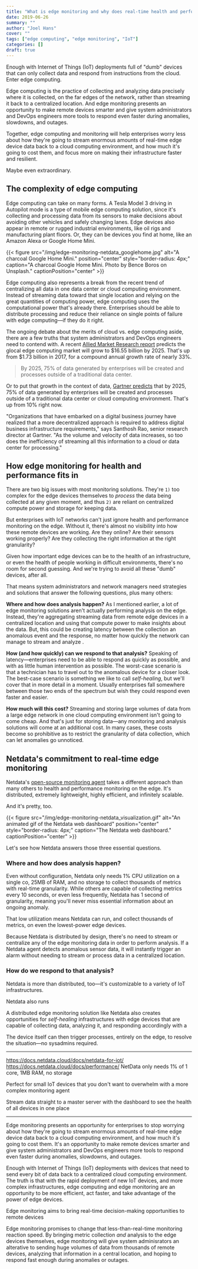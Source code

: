 ```yaml
---
title: "What is edge monitoring and why does real-time health and performance matter?"
date: 2019-06-26
summary: ""
author: "Joel Hans"
cover: ""
tags: ["edge computing", "edge monitoring", "IoT"]
categories: []
draft: true
---
```


Enough with Internet of Things (IoT) deployments full of "dumb" devices that can only collect data and respond from instructions from the cloud. Enter edge computing.

Edge computing is the practice of collecting and analyzing data precisely where it is collected, on the far edges of the network, rather than streaming it back to a centralized location. And edge monitoring presents an opportunity to make remote devices smarter and give system administrators and DevOps engineers more tools to respond even faster during anomalies, slowdowns, and outages.

Together, edge computing and monitoring will help enterprises worry less about how they're going to stream enormous amounts of real-time edge device data back to a cloud computing environment, and how much it's going to cost them, and focus more on making their infrastructure faster and resilient. 

Maybe even extraordinary.

## The complexity of edge computing

Edge computing can take on many forms. A Tesla Model 3 driving in Autopilot mode is a type of mobile edge computing solution, since it's collecting and processing data from its sensors to make decisions about avoiding other vehicles and safely changing lanes. Edge devices also appear in remote or rugged industrial environments, like oil rigs and manufacturing plant floors. Or, they can be devices you find at home, like an Amazon Alexa or Google Home Mini.

{{< figure src="/img/edge-monitoring-netdata_googlehome.jpg" alt="A charcoal Google Home Mini." position="center" style="border-radius: 4px;" caption="A charcoal Google Home Mini. Photo by Bence Boros on Unsplash." captionPosition="center" >}}

Edge computing also represents a break from the recent trend of centralizing all data in one data center or cloud computing environment. Instead of streaming data toward that single location and relying on the great quantities of computing power, edge computing uses the computational power that's already there. Enterprises should be able to distribute processing and reduce their reliance on single points of failure with edge computing—if they do it right.

The ongoing debate about the merits of cloud vs. edge computing aside, there are a few truths that system administrators and DevOps engineers need to contend with. A recent [Allied Market Research report](https://www.marketsandmarkets.com/Market-Reports/edge-computing-market-133384090.html) predicts the glocal edge computing market will grow to $16.55 billion by 2025. That's up from $1.73 billion in 2017, for a compound annual growth rate of nearly 33%.

> By 2025, 75% of data generated by enterprises will be created and processes outside of a traditional data center.

Or to put that growth in the context of data, [Gartner predicts](https://www.gartner.com/smarterwithgartner/what-edge-computing-means-for-infrastructure-and-operations-leaders/) that by 2025, 75% of data generated by enterprises will be created and processes outside of a traditional data center or cloud computing environment. That's up from 10% right now.

"Organizations that have embarked on a digital business journey have realized that a more decentralized approach is required to address digital business infrastructure requirements," says Santhosh Rao, senior research director at Gartner. "As the volume and velocity of data increases, so too does the inefficiency of streaming all this information to a cloud or data center for processing."

## How edge monitoring for health and performance fits in

There are two big issues with most monitoring solutions. They're `1)` too complex for the edge devices themselves to *process* the data being collected at any given moment, and thus `2)` are reliant on centralized compute power and storage for keeping data.

But enterprises with IoT networks can't just ignore health and performance monitoring on the edge. Without it, there's almost no visibility into how these remote devices are working. Are they online? Are their sensors working properly? Are they collecting the right information at the right granularity?

Given how important edge devices can be to the health of an infrastructure, or even the health of people working in difficult environments, there's no room for second guessing. And we're trying to avoid all these "dumb" devices, after all.

That means system administrators and network managers need strategies and solutions that answer the following questions, plus many others:

**Where and how does analysis happen?** As I mentioned earlier, a lot of edge monitoring solutions aren't actually performing analysis on the edge. Instead, they're aggregating streaming data from remote edge devices in a centralized location and using that compute power to make insights about the data. But, this could be creating latency between the collection an anomalous event and the response, no matter how quickly the network can manage to stream and analyze .

**How (and how quickly) can we respond to that analysis?** Speaking of latency—enterprises need to be able to respond as quickly as possible, and with as little human intervention as possible. The worst-case scenario is that a technician has to travel out to the anomalous device for a closer look. The best-case scenario is something we like to call *self-healing*, but we'll cover that in more detail in a moment. Usually enterprises fall somewhere between those two ends of the spectrum but wish they could respond even faster and easier.

**How much will this cost?** Streaming and storing large volumes of data from a large edge network in one cloud computing environment isn't going to come cheap. And that's just for storing data—any monitoring and analysis solutions will come at an additional cost. In many cases, these costs become so prohibitive as to restrict the granularity of data collection, which can let anomalies go unnoticed.

## Netdata's commitment to real-time edge monitoring

Netdata's [open-source monitoring agent](https://github.com/netdata/netdata) takes a different approach than many others to health and performance monitoring on the edge. It's distributed, extremely lightweight, highly efficient, and infinitely scalable.

And it's pretty, too.

{{< figure src="/img/edge-monitoring-netdata_visualization.gif" alt="An animated gif of the Netdata web dashboard" position="center" style="border-radius: 4px;" caption="The Netdata web dashboard." captionPosition="center" >}}

Let's see how Netdata answers those three essential questions.

### Where and how does analysis happen?

Even without configuration, Netdata only needs 1% CPU utilization on a single co, 25MB of RAM, and no storage to collect thousands of metrics with real-time granularity. While others are capable of collecting metrics every 10 seconds, or even less frequently, Netdata has 1 second of granularity, meaning you'll never miss essential information about an ongoing anomaly.

That low utilization means Netdata can run, and collect thousands of metrics, on even the lowest-power edge devices.

Because Netdata is distributed by design, there's no need to stream or centralize any of the edge monitoring data in order to perform analysis. If a Netdata agent detects anomalous sensor data, it will instantly trigger an alarm without needing to stream or process data in a centralized location.

### How do we respond to that analysis?

Netdata is more than distributed, too—it's customizable to a variety of IoT infrastructures. 


Netdata also runs 

A distributed edge monitoring solution like Netdata also creates opportunities for *self-healing* infrastructures with edge devices that are capable of collecting data, analyzing it, and responding accordingly with a 


 The device itself can then trigger processes, entirely on the edge, to resolve the situation—no sysadmins required.

---

https://docs.netdata.cloud/docs/netdata-for-iot/
https://docs.netdata.cloud/docs/performance/
NetData only needs 1% of 1 core, 1MB RAM, no storage

Perfect for small IoT devices that you don't want to overwhelm with a more complex monitoring agent

Stream data straight to a master server with the dashboard to see the health of all devices in one place


---

Edge monitoring presents an opportunity for enterprises to stop worrying about how they're going to stream enormous amounts of real-time edge device data back to a cloud computing environment, and how much it's going to cost them. It's an opportunity to make remote devices smarter and give system administrators and DevOps engineers more tools to respond even faster during anomalies, slowdowns, and outages.


Enough with Internet of Things (IoT) deployments with devices that need to send every bit of data back to a centralized cloud computing environment. The truth is that with the rapid deployment of new IoT devices, and more complex infrastructures, edge computing and edge monitoring are an opportunity to be more efficient, act faster, and take advantage of the power of edge devices.

Edge monitoring aims to bring real-time decision-making opportunities to remote devices 

Edge monitoring promises to change that less-than-real-time monitoring reaction speed. By bringing metric collection *and* analysis to the edge devices themselves, edge monitoring will give system adminisrators an alterative to sending huge volumes of data from thousands of remote devices, analyzing that information in a central location, and hoping to respond fast enough during anomalies or outages.